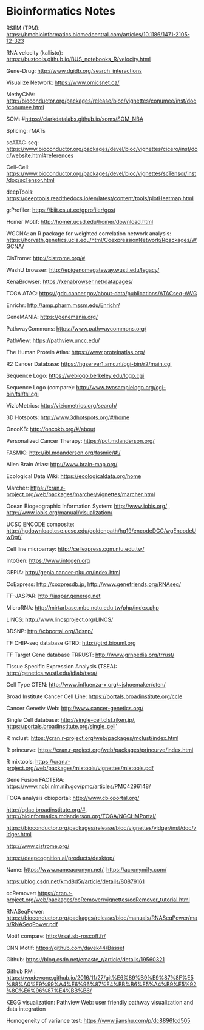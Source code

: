 # Bioinformatics Notes

RSEM (TPM): https://bmcbioinformatics.biomedcentral.com/articles/10.1186/1471-2105-12-323

RNA velocity (kallisto): https://bustools.github.io/BUS_notebooks_R/velocity.html

Gene-Drug: http://www.dgidb.org/search_interactions

Visualize Network: https://www.omicsnet.ca/

MethyCNV: http://bioconductor.org/packages/release/bioc/vignettes/conumee/inst/doc/conumee.html

SOM: #https://clarkdatalabs.github.io/soms/SOM_NBA

Splicing: rMATs

scATAC-seq: https://www.bioconductor.org/packages/devel/bioc/vignettes/cicero/inst/doc/website.html#references



Cell-Cell: https://www.bioconductor.org/packages/devel/bioc/vignettes/scTensor/inst/doc/scTensor.html

deepTools: https://deeptools.readthedocs.io/en/latest/content/tools/plotHeatmap.html

g:Profiler: https://biit.cs.ut.ee/gprofiler/gost

Homer Motif: http://homer.ucsd.edu/homer/download.html

WGCNA: an R package for weighted correlation network analysis: https://horvath.genetics.ucla.edu/html/CoexpressionNetwork/Rpackages/WGCNA/

CisTrome: http://cistrome.org/#

WashU browser: http://epigenomegateway.wustl.edu/legacy/

XenaBrowser: https://xenabrowser.net/datapages/

TCGA ATAC: https://gdc.cancer.gov/about-data/publications/ATACseq-AWG

Enrichr: http://amp.pharm.mssm.edu/Enrichr/

GeneMANIA: https://genemania.org/

PathwayCommons: https://www.pathwaycommons.org/

PathView: https://pathview.uncc.edu/

The Human Protein Atlas: https://www.proteinatlas.org/

R2 Cancer Database: https://hgserver1.amc.nl/cgi-bin/r2/main.cgi

Sequence Logo: https://weblogo.berkeley.edu/logo.cgi

Sequence Logo (compare): http://www.twosamplelogo.org/cgi-bin/tsl/tsl.cgi

VizioMetrics: http://viziometrics.org/search/

3D Hotspots: http://www.3dhotspots.org/#/home

OncoKB: http://oncokb.org/#/about

Personalized Cancer Therapy: https://pct.mdanderson.org/

FASMIC: http://ibl.mdanderson.org/fasmic/#!/

Allen Brain Atlas: http://www.brain-map.org/

Ecological Data Wiki: https://ecologicaldata.org/home

Marcher: https://cran.r-project.org/web/packages/marcher/vignettes/marcher.html

Ocean Biogeographic Information System: http://www.iobis.org/ , http://www.iobis.org/manual/visualization/

UCSC ENCODE composite: http://hgdownload.cse.ucsc.edu/goldenpath/hg19/encodeDCC/wgEncodeUwDgf/

Cell line microarray: http://cellexpress.cgm.ntu.edu.tw/

IntoGen: https://www.intogen.org

GEPIA: http://gepia.cancer-pku.cn/index.html

CoExpress: http://coxpresdb.jp, http://www.genefriends.org/RNAseq/

TF-JASPAR: http://jaspar.genereg.net

MicroRNA: http://mirtarbase.mbc.nctu.edu.tw/php/index.php

LINCS: http://www.lincsproject.org/LINCS/

3DSNP: http://cbportal.org/3dsnp/

TF CHIP-seq database GTRD: http://gtrd.biouml.org

TF Target Gene database TRRUST: http://www.grnpedia.org/trrust/

Tissue Specific Expression Analysis (TSEA): http://genetics.wustl.edu/jdlab/tsea/

Cell Type CTEN: http://www.influenza-x.org/~jshoemaker/cten/

Broad Institute Cancer Cell Line: https://portals.broadinstitute.org/ccle

Cancer Genetiv Web: http://www.cancer-genetics.org/

Single Cell database: http://single-cell.clst.riken.jp/, https://portals.broadinstitute.org/single_cell'

R mclust: https://cran.r-project.org/web/packages/mclust/index.html

R princurve: https://cran.r-project.org/web/packages/princurve/index.html

R mixtools: https://cran.r-project.org/web/packages/mixtools/vignettes/mixtools.pdf

Gene Fusion FACTERA: https://www.ncbi.nlm.nih.gov/pmc/articles/PMC4296148/

TCGA analysis cbioportal: http://www.cbioportal.org/

http://gdac.broadinstitute.org/#, http://bioinformatics.mdanderson.org/TCGA/NGCHMPortal/

https://bioconductor.org/packages/release/bioc/vignettes/vidger/inst/doc/vidger.html

http://www.cistrome.org/

https://deepcognition.ai/products/desktop/

Name: https://www.nameacronym.net/, https://acronymify.com/

https://blog.csdn.net/kmd8d5r/article/details/80879161


ccRemover: https://cran.r-project.org/web/packages/ccRemover/vignettes/ccRemover_tutorial.html

RNASeqPower: https://bioconductor.org/packages/release/bioc/manuals/RNASeqPower/man/RNASeqPower.pdf

Motif compare: http://rsat.sb-roscoff.fr/

CNN Motif: https://github.com/davek44/Basset

Github: https://blog.csdn.net/emaste_r/article/details/19560321

Github RM : https://wodewone.github.io/2016/11/27/git%E6%89%B9%E9%87%8F%E5%88%A0%E9%99%A4%E6%96%87%E4%BB%B6%E5%A4%B9%E5%92%8C%E6%96%87%E4%BB%B6/

KEGG visualization: Pathview Web: user friendly pathway visualization and data integration

Homogeneity of variance test: https://www.jianshu.com/p/dc8896fcd505
